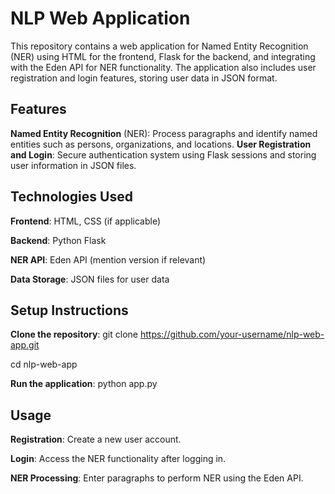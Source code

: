 # NLP Web Application
This repository contains a web application for Named Entity Recognition (NER) using HTML for the frontend, Flask for the backend, and integrating with the Eden API for NER functionality. The application also includes user registration and login features, storing user data in JSON format.


## Features
**Named Entity Recognition** (NER):
Process paragraphs and identify named entities such as persons, organizations, and locations.
**User Registration and Login**:
Secure authentication system using Flask sessions and storing user information in JSON files.


## Technologies Used
**Frontend**: HTML, CSS (if applicable)

**Backend**: Python Flask

**NER API**: Eden API (mention version if relevant)

**Data Storage**: JSON files for user data


## Setup Instructions
**Clone the repository**:
git clone https://github.com/your-username/nlp-web-app.git

cd nlp-web-app

**Run the application**:
python app.py

## Usage
**Registration**: 
Create a new user account.

**Login**:
Access the NER functionality after logging in.

**NER Processing**:
Enter paragraphs to perform NER using the Eden API.
